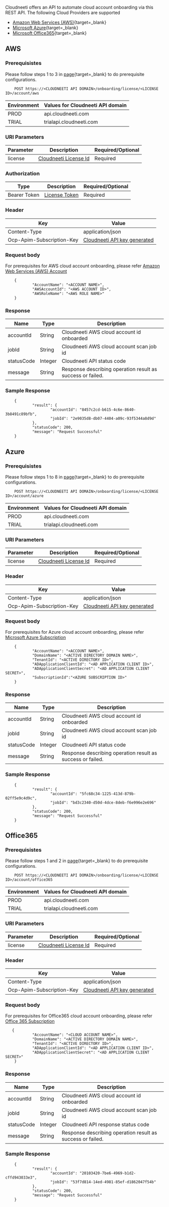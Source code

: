 Cloudneeti offers an API to automate cloud account onboarding via this REST API. The following Cloud Providers are supported

- [Amazon Web Services (AWS)](../../userGuide/onboardCloudAccount/#aws){target=_blank} 
- [Microsoft Azure](../../userGuide/onboardCloudAccount/#azure){target=_blank} 
- [Microsoft Office365](../../userGuide/onboardCloudAccount/#office365){target=_blank} 

## AWS

### Prerequisistes
Please follow steps 1 to 3 in [page](../../onboardingGuide/amazonWebServiceAccounts/){target=_blank} to do prerequisite configurations.

        POST https://<CLOUDNEETI API DOMAIN>/onboarding/license/<LICENSE ID>/account/aws

| Environment	| Values for Cloudneeti API domain     |
|---------------|--------------------------------------|
| PROD 	        |   api.cloudneeti.com                 |
| TRIAL 	| trialapi.cloudneeti.com              |


### URI Parameters

| Parameter           |           Description                                |           Required/Optional  |
|-----------|----------------------------------------------------------------|----------------------------|
| license   |          [Cloudneeti License Id​](#license-id)                  | Required|

### Authorization
| Type           |           Description                                |           Required/Optional  |
|-----------|----------------------------------------------------------------|----------------------------|
| Bearer Token  |          [License Token](../../userGuide/tokenAPI/##license-token)                   | Required|

### Header

| Key	        | Value                                |
|---------------|--------------------------------------|
| Content-Type 	                |   application/json                 |
| Ocp-Apim-Subscription-Key 	| [Cloudneeti API key generated](../../administratorGuide/configureCloudneetiAPIAccess/)             |


### Request body

For prerequisites for AWS cloud account onboarding, please refer [Amazon Web Services (AWS) Account](../amazonWebServiceAccounts/)
        
        {
                "AccountName": "<ACCOUNT NAME>",
                "AWSAccountId": "<AWS ACCOUNT ID>",
                "AWSRoleName": "<AWS ROLE NAME>"
        }

### Response

| Name           |           Type       |          Description  |
|----------------|----------------------|-----------------------|
| accountId	 |           String     | Cloudneeti AWS cloud account id onboarded      |
| jobId  	 |           String     | Cloudneeti AWS cloud account scan job id      |
| statusCode	     |           Integer     | Cloudneeti API status code      |
| message |      String     | Response describing operation result as success or failed.     |

### Sample Response
        {
                "result": {
                        "accountId": "8457c2cd-b615-4c6e-8640-3b8491c89bfb",
                        "jobId": "2e9035d8-db07-4404-a09c-93f5344a8d9d"
                },
                "statusCode": 200,
                "message": "Request Successful"
        }



## Azure

### Prerequisistes
Please follow steps 1 to 8 in [page](../../onboardingGuide/azureSubscriptions/){target=_blank} to do prerequisite configurations.

        POST https://<CLOUDNEETI API DOMAIN>/onboarding/license/<LICENSE ID>/account/azure

        
| Environment	| Values for Cloudneeti API domain     |
|---------------|--------------------------------------|
| PROD 	        |   api.cloudneeti.com                 |
| TRIAL 	| trialapi.cloudneeti.com              |


### URI Parameters


| Parameter           |           Description                                |           Required/Optional  |
|-----------|----------------------------------------------------------------|----------------------------|
| license   |          [Cloudneeti License Id​](#license-id)                  | Required|

### Header

| Key	        | Value                                |
|---------------|--------------------------------------|
| Content-Type 	                |   application/json                 |
| Ocp-Apim-Subscription-Key 	| [Cloudneeti API key generated](../../administratorGuide/configureCloudneetiAPIAccess/)             |


### Request body

For prerequisites for Azure cloud account onboarding, please refer [Microsoft Azure Subscription](../azureSubscriptions/)

        {
                "AccountName": "<ACCOUNT NAME>",
                "DomainName": "<ACTIVE DIRECTORY DOMAIN NAME>",
                "TenantId": "<ACTIVE DIRECTORY ID>",
                "ADApplicationClientId": "<AD APPLICATION CLIENT ID>",
                "ADApplicationClientSecret": "<AD APPLICATION CLIENT SECRET>",
                "SubscriptionId":"<AZURE SUBSCRIPTION ID>"
        }


### Response

| Name           |           Type       |          Description  |
|----------------|----------------------|-----------------------|
| accountId	 |           String     | Cloudneeti AWS cloud account id onboarded      |
| jobId  	 |           String     | Cloudneeti AWS cloud account scan job id      |
| statusCode	     |           Integer     | Cloudneeti API status code      |
| message |      String     | Response describing operation result as success or failed.     |

### Sample Response

        {
                "result": {
                        "accountId": "5fc68c34-1225-413d-879b-02ff5e9c4d9c",
                        "jobId": "bd3c2340-d50d-4dce-8deb-f6e996e2e696"
                },
                "statusCode": 200,
                "message": "Request Successful"
        }



## Office365

### Prerequisistes
Please follow steps 1 and 2 in [page](../../onboardingGuide/office365Subscription/){target=_blank} to do prerequisite configurations.

        POST https://<CLOUDNEETI API DOMAIN>/onboarding/license/<LICENSE ID>/account/office365

| Environment	| Values for Cloudneeti API domain     |
|---------------|--------------------------------------|
| PROD 	        |   api.cloudneeti.com                 |
| TRIAL 	| trialapi.cloudneeti.com              |

### URI Parameters

| Parameter           |           Description                                |           Required/Optional  |
|-----------|----------------------------------------------------------------|----------------------------|
| license   |          [Cloudneeti License Id​](#license-id)                  | Required|

### Header

| Key	        | Value                                |
|---------------|--------------------------------------|
| Content-Type 	                |   application/json                 |
| Ocp-Apim-Subscription-Key 	| [Cloudneeti API key generated](../../administratorGuide/configureCloudneetiAPIAccess/)             |


### Request body

For prerequisites for Office365 cloud account onboarding, please refer [Office 365 Subscription](../office365Subscription/)

       {
                "AccountName": "<CLOUD ACCOUNT NAME>",
                "DomainName": "<ACTIVE DIRECTORY DOMAIN NAME>",
                "TenantId": "<ACTIVE DIRECTORY ID>",
                "ADApplicationClientId": "<AD APPLICATION CLIENT ID>",
                "ADApplicationClientSecret": "<AD APPLICATION CLIENT SECRET>"
        }


### Response

| Name           |           Type       |          Description  |
|----------------|----------------------|-----------------------|
| accountId	 |           String     | Cloudneeti AWS cloud account id onboarded      |
| jobId  	 |           String     | Cloudneeti AWS cloud account scan job id      |
| statusCode	     |           Integer     | Cloudneeti API response status code      |
| message |      String     | Response describing operation result as success or failed.     |

### Sample Response
        {
                "result": {
                        "accountId": "20103420-7be6-4969-b1d2-cffd943033e3",
                        "jobId": "53f7d814-14ed-4981-85ef-d1862047f54b"
                },
                "statusCode": 200,
                "message": "Request Successful"
        }

